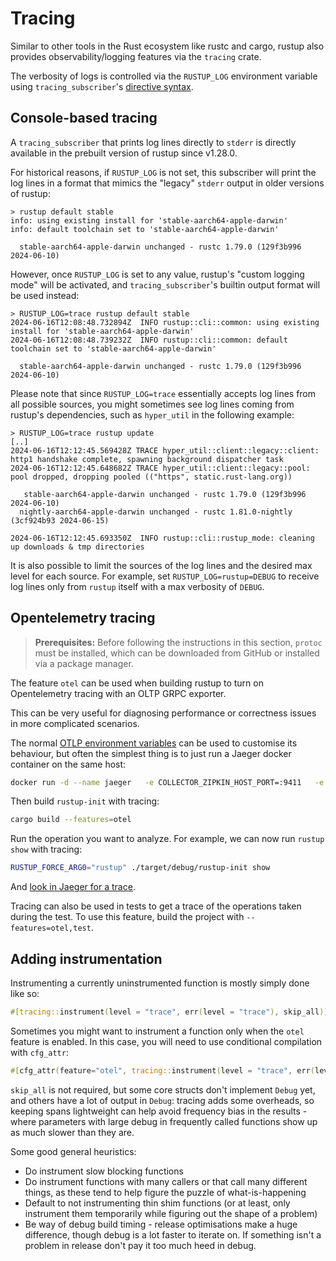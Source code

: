 # Tracing

Similar to other tools in the Rust ecosystem like rustc and cargo,
rustup also provides observability/logging features via the `tracing` crate.

The verbosity of logs is controlled via the `RUSTUP_LOG` environment
variable using `tracing_subscriber`'s [directive syntax].

[directive syntax]: https://docs.rs/tracing-subscriber/latest/tracing_subscriber/filter/struct.EnvFilter.html#directives

## Console-based tracing

A `tracing_subscriber` that prints log lines directly to `stderr` is directly
available in the prebuilt version of rustup since v1.28.0.

For historical reasons, if `RUSTUP_LOG` is not set, this subscriber will print
the log lines in a format that mimics the "legacy" `stderr` output in older
versions of rustup:

```console
> rustup default stable
info: using existing install for 'stable-aarch64-apple-darwin'
info: default toolchain set to 'stable-aarch64-apple-darwin'

  stable-aarch64-apple-darwin unchanged - rustc 1.79.0 (129f3b996 2024-06-10)
```

However, once `RUSTUP_LOG` is set to any value, rustup's "custom logging mode" will
be activated, and `tracing_subscriber`'s builtin output format will be used instead:

```console
> RUSTUP_LOG=trace rustup default stable
2024-06-16T12:08:48.732894Z  INFO rustup::cli::common: using existing install for 'stable-aarch64-apple-darwin'
2024-06-16T12:08:48.739232Z  INFO rustup::cli::common: default toolchain set to 'stable-aarch64-apple-darwin'

  stable-aarch64-apple-darwin unchanged - rustc 1.79.0 (129f3b996 2024-06-10)
```

Please note that since `RUSTUP_LOG=trace` essentially accepts log lines from
all possible sources, you might sometimes see log lines coming from rustup's
dependencies, such as `hyper_util` in the following example:

```console
> RUSTUP_LOG=trace rustup update
[..]
2024-06-16T12:12:45.569428Z TRACE hyper_util::client::legacy::client: http1 handshake complete, spawning background dispatcher task
2024-06-16T12:12:45.648682Z TRACE hyper_util::client::legacy::pool: pool dropped, dropping pooled (("https", static.rust-lang.org))

   stable-aarch64-apple-darwin unchanged - rustc 1.79.0 (129f3b996 2024-06-10)
  nightly-aarch64-apple-darwin unchanged - rustc 1.81.0-nightly (3cf924b93 2024-06-15)

2024-06-16T12:12:45.693350Z  INFO rustup::cli::rustup_mode: cleaning up downloads & tmp directories
```

It is also possible to limit the sources of the log lines and the desired
max level for each source. For example, set `RUSTUP_LOG=rustup=DEBUG` to
receive log lines only from `rustup` itself with a max verbosity of `DEBUG`.

## Opentelemetry tracing

> **Prerequisites:** Before following the instructions in this section,
> `protoc` must be installed, which can be downloaded from GitHub
> or installed via a package manager.

The feature `otel` can be used when building rustup to turn on Opentelemetry
tracing with an OLTP GRPC exporter.

This can be very useful for diagnosing performance or correctness issues in more
complicated scenarios.

The normal [OTLP environment
variables](https://github.com/open-telemetry/opentelemetry-specification/blob/main/specification/protocol/exporter.md)
can be used to customise its behaviour, but often the simplest thing is to just
run a Jaeger docker container on the same host:

```sh
docker run -d --name jaeger   -e COLLECTOR_ZIPKIN_HOST_PORT=:9411   -e COLLECTOR_OTLP_ENABLED=true   -p 6831:6831/udp   -p 6832:6832/udp   -p 5778:5778   -p 16686:16686   -p 4317:4317   -p 4318:4318   -p 14250:14250   -p 14268:14268   -p 14269:14269   -p 9411:9411   jaegertracing/all-in-one:latest
```

Then build `rustup-init` with tracing:

```sh
cargo build --features=otel
```

Run the operation you want to analyze. For example, we can now run `rustup show` with tracing:

```sh
RUSTUP_FORCE_ARG0="rustup" ./target/debug/rustup-init show
```

And [look in Jaeger for a trace](http://localhost:16686/search?service=rustup).

Tracing can also be used in tests to get a trace of the operations taken during the test.
To use this feature, build the project with `--features=otel,test`.

## Adding instrumentation

Instrumenting a currently uninstrumented function is mostly simply done like so:

```rust
#[tracing::instrument(level = "trace", err(level = "trace"), skip_all)]
```

Sometimes you might want to instrument a function only when the `otel` feature is enabled.
In this case, you will need to use conditional compilation with `cfg_attr`:

```rust
#[cfg_attr(feature="otel", tracing::instrument(level = "trace", err(level = "trace"), skip_all))]
```

`skip_all` is not required, but some core structs don't implement `Debug` yet, and
others have a lot of output in `Debug`: tracing adds some overheads, so keeping
spans lightweight can help avoid frequency bias in the results - where
parameters with large debug in frequently called functions show up as much
slower than they are.

Some good general heuristics:

- Do instrument slow blocking functions
- Do instrument functions with many callers or that call many different things,
  as these tend to help figure the puzzle of what-is-happening
- Default to not instrumenting thin shim functions (or at least, only instrument
  them temporarily while figuring out the shape of a problem)
- Be way of debug build timing - release optimisations make a huge difference,
  though debug is a lot faster to iterate on. If something isn't a problem in
  release don't pay it too much heed in debug.
